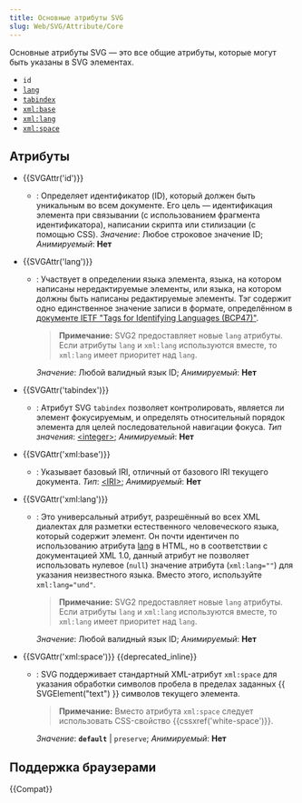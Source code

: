 ```yaml
---
title: Основные атрибуты SVG
slug: Web/SVG/Attribute/Core
---
```


Основные атрибуты SVG — это все общие атрибуты, которые могут быть указаны в SVG элементах.

- `id`
- [`lang`](#attr-lang)
- [`tabindex`](#attr-tabindex)
- [`xml:base`](#attr-xml:base)
- [`xml:lang`](#attr-xml:lang)
- [`xml:space`](#attr-xml:space)

## Атрибуты

- {{SVGAttr('id')}}
  - : Определяет идентификатор (ID), который должен быть уникальным во всем документе. Его цель — идентификация элемента при связывании (с использованием фрагмента идентификатора), написании скрипта или стилизации (с помощью CSS).
    _Значение_: Любое строковое значение ID; _Анимируемый_: **Нет**
- {{SVGAttr('lang')}}

  - : Участвует в определении языка элемента, языка, на котором написаны нередактируемые элементы, или языка, на котором должны быть написаны редактируемые элементы. Тэг содержит одно единственное значение записи в формате, определённом в [документе IETF "Tags for Identifying Languages (BCP47)"](https://www.ietf.org/rfc/bcp/bcp47.txt).

    > **Примечание:** SVG2 предоставляет новые `lang` атрибуты. Если атрибуты `lang` и `xml:lang` используются вместе, то `xml:lang` имеет приоритет над `lang`.

    _Значение_: Любой валидный язык ID; _Анимируемый_: **Нет**

- {{SVGAttr('tabindex')}}
  - : Атрибут SVG `tabindex` позволяет контролировать, является ли элемент фокусируемым, и определять относительный порядок элемента для целей последовательной навигации фокуса.
    _Тип значения_: [\<integer>](/docs/Web/SVG/Content_type#Integer); _Анимируемый_: **Нет**
- {{SVGAttr('xml:base')}}
  - : Указывает базовый IRI, отличный от базового IRI текущего документа.
    _Тип_: [\<IRI>](/docs/Web/SVG/Content_type#IRI); _Анимируемый_: **Нет**
- {{SVGAttr('xml:lang')}}

  - : Это универсальный атрибут, разрешённый во всех XML диалектах для разметки естественного человеческого языка, который содержит элемент. Он почти идентичен по использованию атрибута [lang](/ru/docs/Web/HTML/Global_attributes/lang) в HTML, но в соответствии с документацией XML 1.0, данный атрибут не позволяет использовать нулевое (`null`) значение атрибута (`xml:lang=""`) для указания неизвестного языка. Вместо этого, используйте `xml:lang="und"`.

    > **Примечание:** SVG2 предоставляет новые `lang` атрибуты. Если атрибуты `lang` и `xml:lang` используются вместе, то `xml:lang` имеет приоритет над `lang`.

    _Значение_: Любой валидный язык ID; _Анимируемый_: **Нет**

- {{SVGAttr('xml:space')}} {{deprecated_inline}}

  - : SVG поддерживает стандартный XML-атрибут `xml:space` для указания обработки символов пробела в пределах заданных {{ SVGElement("text") }} символов текущего элемента.

    > **Примечание:** Вместо атрибута `xml:space` следует использовать CSS-свойство {{cssxref('white-space')}}.

    _Значение_: **`default`** | `preserve`; _Анимируемый_: **Нет**

## Поддержка браузерами

{{Compat}}
